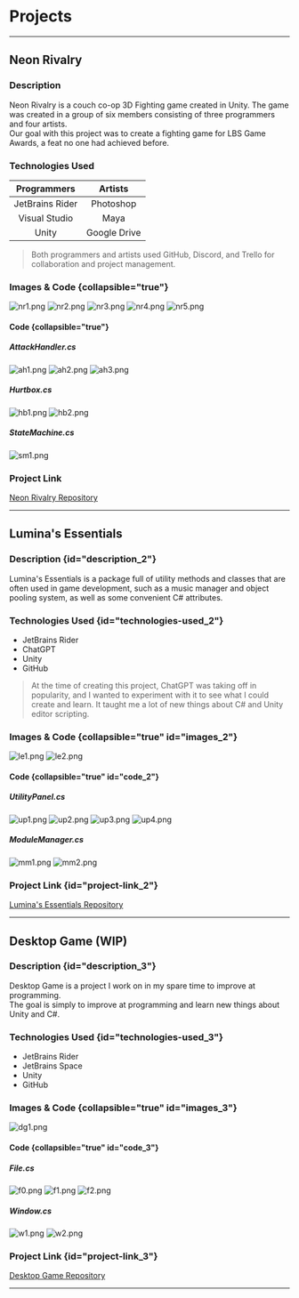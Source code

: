 # Projects

---

## Neon Rivalry

### Description

Neon Rivalry is a couch co-op 3D Fighting game created in Unity.
The game was created in a group of six members consisting of three programmers and four artists.  
Our goal with this project was to create a fighting game for LBS Game Awards, a feat no one had achieved before.

### Technologies Used

|   Programmers   |   Artists    |
|:---------------:|:------------:|
| JetBrains Rider |  Photoshop   |
|  Visual Studio  |     Maya     |
|      Unity      | Google Drive |

> Both programmers and artists used GitHub, Discord, and Trello for collaboration and project management.

### Images & Code {collapsible="true"}
![nr1.png](../../images/nr1.png)
![nr2.png](../../images/nr2.png)
![nr3.png](../../images/nr3.png)
![nr4.png](../../images/nr4.png)
![nr5.png](../../images/nr5.png)

#### Code {collapsible="true"}
##### AttackHandler.cs
![ah1.png](../../images/ah1.png)
![ah2.png](../../images/ah2.png)
![ah3.png](../../images/ah3.png)

##### Hurtbox.cs
![hb1.png](../../images/hb1.png)
![hb2.png](../../images/hb2.png)

##### StateMachine.cs
![sm1.png](../../images/sm1.png)

### Project Link

[Neon Rivalry Repository](https://github.com/ltsLumina/NeonRivalry)

---

## Lumina's Essentials

### Description {id="description_2"}

Lumina's Essentials is a package full of utility methods and classes that are often used in game development, such as a music manager and object pooling system, as well as some convenient C# attributes.

### Technologies Used {id="technologies-used_2"}

- JetBrains Rider
- ChatGPT 
- Unity
- GitHub

> At the time of creating this project, ChatGPT was taking off in popularity, and I wanted to experiment with it to see what I could create and learn.
> It taught me a lot of new things about C# and Unity editor scripting.

### Images & Code {collapsible="true" id="images_2"}
![le1.png](../../images/le1.png)
![le2.png](../../images/le2.png)

#### Code {collapsible="true" id="code_2"}
##### UtilityPanel.cs
![up1.png](../../images/up1.png)
![up2.png](../../images/up2.png)
![up3.png](../../images/up3.png)
![up4.png](../../images/up4.png)

##### ModuleManager.cs
![mm1.png](../../images/mm1.png)
![mm2.png](../../images/mm2.png)

### Project Link {id="project-link_2"}

[Lumina's Essentials Repository](https://github.com/ltsLumina/Lumina-Essentials)

---

## Desktop Game (WIP)

### Description {id="description_3"}

Desktop Game is a project I work on in my spare time to improve at programming.  
The goal is simply to improve at programming and learn new things about Unity and C#.

### Technologies Used {id="technologies-used_3"}

- JetBrains Rider
- JetBrains Space
- Unity 
- GitHub

### Images & Code {collapsible="true" id="images_3"}
![dg1.png](../../images/dg1.png)

#### Code {collapsible="true" id="code_3"}
##### File.cs
![f0.png](../../images/f0.png)
![f1.png](../../images/f1.png)
![f2.png](../../images/f2.png)

##### Window.cs
![w1.png](../../images/w1.png)
![w2.png](../../images/w2.png)

### Project Link {id="project-link_3"}

[Desktop Game Repository](https://github.com/ltsLumina/DesktopGame)

---